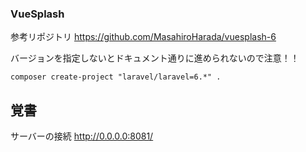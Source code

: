 ### VueSplash

参考リポジトリ
https://github.com/MasahiroHarada/vuesplash-6

バージョンを指定しないとドキュメント通りに進められないので注意！！
```
composer create-project "laravel/laravel=6.*" .
```
## 覚書
サーバーの接続
http://0.0.0.0:8081/